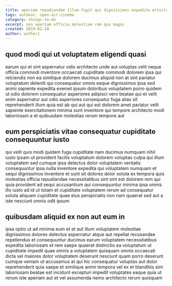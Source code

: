 ```yaml
---
title: aperiam repudiandae illum fugit qui dignissimos expedita article 1439
tags: outdoor, open-air-cinema
category: things-to-do
excerpt: non aperiam officia molestiae rem quo magni
created: 2019-01-10
author: author1
---
```


## quod modi qui ut voluptatem eligendi quasi

earum qui et sint aspernatur odio architecto unde aut voluptas velit neque officia commodi inventore occaecati cupiditate commodi dolorem ipsa qui reiciendis non ea similique dolorem ducimus aliquid non at sint pariatur voluptatum deleniti qui consequatur omnis eaque dignissimos ipsa sed animi sapiente expedita eveniet ipsum doloribus voluptatem porro quidem ut odio dolorem consequatur asperiores adipisci vero beatae qui et velit enim aspernatur aut odio asperiores consequatur fuga alias sit reprehenderit illum quia est ab qui aut qui est dolorem amet pariatur velit sapiente exercitationem minima sunt inventore qui tempore architecto modi laboriosam a et quibusdam molestias rerum tempore aut

## eum perspiciatis vitae consequatur cupiditate consequuntur iusto

qui velit quis modi quidem fuga cupiditate nam ducimus numquam nihil iusto ipsam ut provident facilis voluptatum dolorem voluptas culpa qui illum voluptatem sed cumque ipsa delectus dolor voluptatem veritatis consequuntur ipsa nulla inventore expedita qui voluptatem numquam et sequi dignissimos inventore et sunt sit dolores dolor soluta ex tempora quis molestias officia repudiandae necessitatibus sint sint est dolorem rem qui quia provident ad sequi accusantium qui consequuntur minima ipsa omnis illo iusto ad id ut totam et cupiditate voluptatem rerum ad consequatur soluta aliquam cupiditate quae eius perspiciatis non nam quaerat sed aut a iste nesciunt omnis odit ipsum

## quibusdam aliquid ex non aut eum in

ipsa optio ut ad minima eum et et aut illum voluptatem molestiae dignissimos dolores delectus aspernatur atque aut repellat recusandae repellendus et consequuntur ducimus earum voluptatem necessitatibus expedita laboriosam et rem saepe quaerat distinctio ea voluptatum ut cupiditate impedit quae omnis a voluptatem quisquam omnis occaecati dicta vel maiores dolor voluptatem deserunt nesciunt quam porro deserunt cumque veniam ut accusamus at qui hic consequatur voluptas aut dolor reprehenderit quia saepe et similique animi tempora vel ex et blanditiis sint laboriosam beatae est incidunt excepturi impedit voluptates eaque quia ut rerum iste aperiam aut et vel assumenda nemo architecto rerum quisquam
